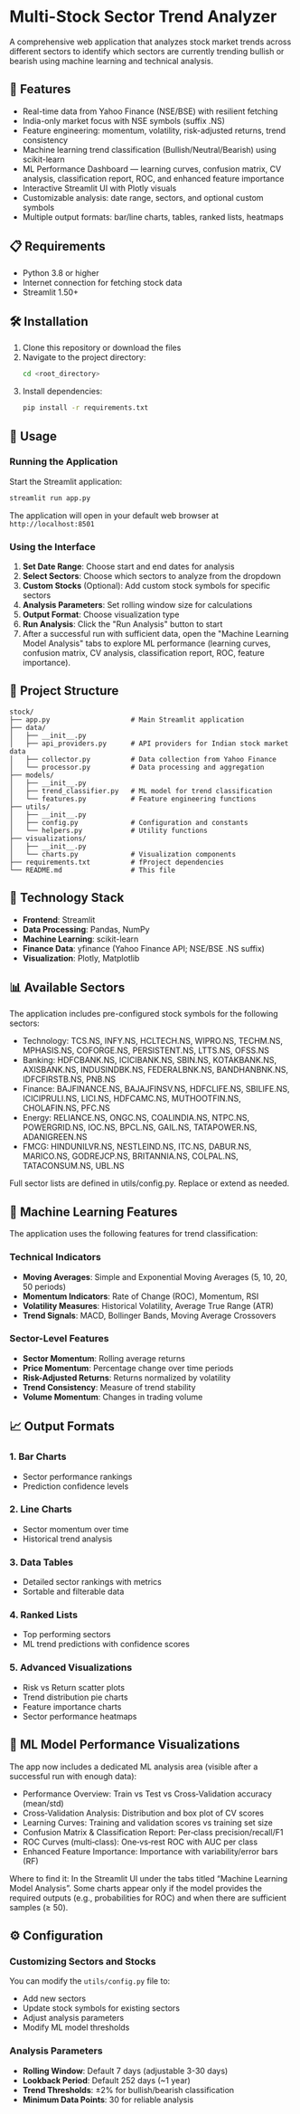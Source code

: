 # Multi-Stock Sector Trend Analyzer

A comprehensive web application that analyzes stock market trends across different sectors to identify which sectors are currently trending bullish or bearish using machine learning and technical analysis.

## 🚀 Features

- Real-time data from Yahoo Finance (NSE/BSE) with resilient fetching
- India-only market focus with NSE symbols (suffix .NS)
- Feature engineering: momentum, volatility, risk-adjusted returns, trend consistency
- Machine learning trend classification (Bullish/Neutral/Bearish) using scikit-learn
- ML Performance Dashboard — learning curves, confusion matrix, CV analysis, classification report, ROC, and enhanced feature importance
- Interactive Streamlit UI with Plotly visuals
- Customizable analysis: date range, sectors, and optional custom symbols
- Multiple output formats: bar/line charts, tables, ranked lists, heatmaps

## 📋 Requirements

- Python 3.8 or higher
- Internet connection for fetching stock data
- Streamlit 1.50+ 

## 🛠️ Installation

1. Clone this repository or download the files
2. Navigate to the project directory:
   ```bash
   cd <root_directory>
   ```
3. Install dependencies:
   ```bash
   pip install -r requirements.txt
   ```

## 🎯 Usage

### Running the Application

Start the Streamlit application:
```bash
streamlit run app.py
```

The application will open in your default web browser at `http://localhost:8501`

### Using the Interface

1. **Set Date Range**: Choose start and end dates for analysis
2. **Select Sectors**: Choose which sectors to analyze from the dropdown
3. **Custom Stocks** (Optional): Add custom stock symbols for specific sectors
4. **Analysis Parameters**: Set rolling window size for calculations
5. **Output Format**: Choose visualization type
6. **Run Analysis**: Click the "Run Analysis" button to start
7. After a successful run with sufficient data, open the "Machine Learning Model Analysis" tabs to explore ML performance (learning curves, confusion matrix, CV analysis, classification report, ROC, feature importance).


## 📁 Project Structure

```
stock/
├── app.py                    # Main Streamlit application
├── data/
│   ├── __init__.py
│   ├── api_providers.py      # API providers for Indian stock market data
│   ├── collector.py          # Data collection from Yahoo Finance
│   └── processor.py          # Data processing and aggregation
├── models/
│   ├── __init__.py
│   ├── trend_classifier.py   # ML model for trend classification
│   └── features.py           # Feature engineering functions
├── utils/
│   ├── __init__.py
│   ├── config.py             # Configuration and constants
│   └── helpers.py            # Utility functions
├── visualizations/
│   ├── __init__.py
│   └── charts.py             # Visualization components
├── requirements.txt          # fProject dependencies
└── README.md                 # This file
```

## 🔧 Technology Stack

- **Frontend**: Streamlit
- **Data Processing**: Pandas, NumPy
- **Machine Learning**: scikit-learn
- **Finance Data**: yfinance (Yahoo Finance API; NSE/BSE .NS suffix)
- **Visualization**: Plotly, Matplotlib

## 📊 Available Sectors

The application includes pre-configured stock symbols for the following sectors:

- Technology: TCS.NS, INFY.NS, HCLTECH.NS, WIPRO.NS, TECHM.NS, MPHASIS.NS, COFORGE.NS, PERSISTENT.NS, LTTS.NS, OFSS.NS
- Banking: HDFCBANK.NS, ICICIBANK.NS, SBIN.NS, KOTAKBANK.NS, AXISBANK.NS, INDUSINDBK.NS, FEDERALBNK.NS, BANDHANBNK.NS, IDFCFIRSTB.NS, PNB.NS
- Finance: BAJFINANCE.NS, BAJAJFINSV.NS, HDFCLIFE.NS, SBILIFE.NS, ICICIPRULI.NS, LICI.NS, HDFCAMC.NS, MUTHOOTFIN.NS, CHOLAFIN.NS, PFC.NS
- Energy: RELIANCE.NS, ONGC.NS, COALINDIA.NS, NTPC.NS, POWERGRID.NS, IOC.NS, BPCL.NS, GAIL.NS, TATAPOWER.NS, ADANIGREEN.NS
- FMCG: HINDUNILVR.NS, NESTLEIND.NS, ITC.NS, DABUR.NS, MARICO.NS, GODREJCP.NS, BRITANNIA.NS, COLPAL.NS, TATACONSUM.NS, UBL.NS

Full sector lists are defined in utils/config.py. Replace or extend as needed.

## 🧠 Machine Learning Features

The application uses the following features for trend classification:

### Technical Indicators
- **Moving Averages**: Simple and Exponential Moving Averages (5, 10, 20, 50 periods)
- **Momentum Indicators**: Rate of Change (ROC), Momentum, RSI
- **Volatility Measures**: Historical Volatility, Average True Range (ATR)
- **Trend Signals**: MACD, Bollinger Bands, Moving Average Crossovers

### Sector-Level Features
- **Sector Momentum**: Rolling average returns
- **Price Momentum**: Percentage change over time periods
- **Risk-Adjusted Returns**: Returns normalized by volatility
- **Trend Consistency**: Measure of trend stability
- **Volume Momentum**: Changes in trading volume

## 📈 Output Formats

### 1. Bar Charts
- Sector performance rankings
- Prediction confidence levels

### 2. Line Charts
- Sector momentum over time
- Historical trend analysis

### 3. Data Tables
- Detailed sector rankings with metrics
- Sortable and filterable data

### 4. Ranked Lists
- Top performing sectors
- ML trend predictions with confidence scores

### 5. Advanced Visualizations
- Risk vs Return scatter plots
- Trend distribution pie charts
- Feature importance charts
- Sector performance heatmaps

## 🤖 ML Model Performance Visualizations

The app now includes a dedicated ML analysis area (visible after a successful run with enough data):

- Performance Overview: Train vs Test vs Cross‑Validation accuracy (mean/std)
- Cross‑Validation Analysis: Distribution and box plot of CV scores
- Learning Curves: Training and validation scores vs training set size
- Confusion Matrix & Classification Report: Per‑class precision/recall/F1
- ROC Curves (multi‑class): One‑vs‑rest ROC with AUC per class
- Enhanced Feature Importance: Importance with variability/error bars (RF)

Where to find it: In the Streamlit UI under the tabs titled “Machine Learning Model Analysis”. Some charts appear only if the model provides the required outputs (e.g., probabilities for ROC) and when there are sufficient samples (≥ 50).

## ⚙️ Configuration

### Customizing Sectors and Stocks

You can modify the `utils/config.py` file to:
- Add new sectors
- Update stock symbols for existing sectors
- Adjust analysis parameters
- Modify ML model thresholds

### Analysis Parameters

- **Rolling Window**: Default 7 days (adjustable 3-30 days)
- **Lookback Period**: Default 252 days (~1 year)
- **Trend Thresholds**: ±2% for bullish/bearish classification
- **Minimum Data Points**: 30 for reliable analysis
